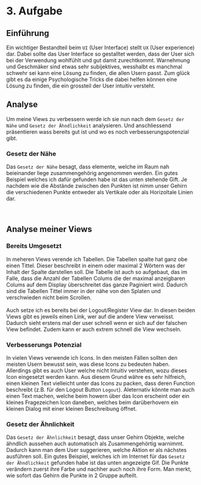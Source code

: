 # 3. Aufgabe

## Einführung
Ein wichtiger Bestandteil beim `UI` (User Interface) stellt `UX` (User experience) dar. Dabei sollte das User Interface so gestalltet werden, dass der User sich bei der Verwendung wohlfühlt und gut damit zurechtkommt. Warnehmung und Geschmäker sind etwas sehr subijektives, wesshalbt es manchmal schwehr sei kann eine Lösung zu finden, die allen Usern passt. Zum glück gibt es da einige Psychologische Tricks die dabei helfen können eine Lösung zu finden, die ein grossteil der User intuitiv versteht.

## Analyse 
Um meine Views zu verbessern werde ich sie nun nach dem `Gesetz der Nähe` und `Gesetz der Ähndlichkeit` analysieren. Und anschliessend präsentieren wass bereits gut ist und wo es noch verbesserungspotenzial gibt.

### Gesetz der Nähe
Das `Gesetz der Nähe` besagt, dass elemente, welche im Raum nah beieinander liege zusammengehörig angenommen werden. Ein gutes Beispiel welches ich dafür gefunden habe ist das unten stehende Gift. Je nachdem wie die Abstände zwischen den Punkten ist nimm unser Gehirn die verschiedenen Punkte entweder als Vertikale oder als Horizoltale Linien dar.

<br/>

<!-- ![naehe](https://user-images.githubusercontent.com/99135388/205734546-8067eb78-6321-455d-837c-83e000bb6309.gif) -->

## Analyse meiner Views
### Bereits Umgesetzt
In meheren Views verende ich Tabellen. Die Tabellen spalte hat ganz obe einen Tittel. Dieser beschreibt in einem oder maximal 2 Wörtern was der Inhalt der Spalte darstellen soll. Die Tabelle ist auch so aufgebaut, das im Falle, dass die Anzahl der Tabellen Colums die der maximal anzeigbaren Colums auf dem Display überschreitet das ganze Paginiert wird. Dadurch sind die Tabellen Tittel immer in der nähe von den Splaten und verschwieden nicht beim Scrollen. 
<br/><br/>
Auch setze ich es bereits bei der Logout/Register View dar. In diesen beiden Views gibt es jeweils einen Link, wer auf die andere View verweisst. Dadurch sieht erstens mal der user schnell wenn er sich auf der falschen View befindet. Zudem kann er auch extrem schnell die View wechseln.  

### Verbesserungs Potenzial
In vielen Views verwende ich Icons. In den meisten Fällen sollten den meisten Usern bewusst sein, was diese Icons zu bedeuten haben. Allerdings gibt es auch User welche nicht Intuitiv verstehen, wozu dieses Icon eingesetzt werden kann. Aus diesem Grund währe es sehr hilfreich, einen kleinen Text vielleicht unter das Icons zu packen, dass deren Function beschreibt (z.B. für den Logout Button `Logout`). Aleternativ könnte man auch einen Text machen, welche beim howern über das Icon erscheint oder ein kleines Fragezeichen Icon daneben, welches beim darüberhovern ein kleinen Dialog mit einer kleinen Beschreibung öffnet. 


### Gesetz der Ähnlichkeit
Das `Gesetz der Ähnlichkeit` besagt, dass unser Gehirn Objekte, welche ähndlich aussehen auch automatisch als Zusammengehörtig warnimmt. Dadurch kann man dem User suggerieren, welche Aktion er als nächstes ausführen soll. Ein gutes Beispiel, welches ich im Internet für das `Gesetz der Ähndlichkeit` gefunden habe ist das unten angezeigte Gif. Die Punkte verändern zuerst ihre Farbe und nachher auch noch ihre Form. Man merkt, wie sofort das Gehirn die Punkte in 2 Gruppe aufteilt.

<!-- ![aehndlichkeit](https://user-images.githubusercontent.com/99135388/205872268-429406af-4f78-4a42-892a-f30bd3c09b9c.gif) -->

